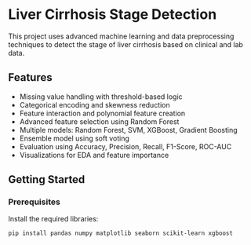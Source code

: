 # Liver Cirrhosis Stage Detection

This project uses advanced machine learning and data preprocessing techniques to detect the stage of liver cirrhosis based on clinical and lab data.

## Features
- Missing value handling with threshold-based logic
- Categorical encoding and skewness reduction
- Feature interaction and polynomial feature creation
- Advanced feature selection using Random Forest
- Multiple models: Random Forest, SVM, XGBoost, Gradient Boosting
- Ensemble model using soft voting
- Evaluation using Accuracy, Precision, Recall, F1-Score, ROC-AUC
- Visualizations for EDA and feature importance

## Getting Started

### Prerequisites
Install the required libraries:
```bash
pip install pandas numpy matplotlib seaborn scikit-learn xgboost
